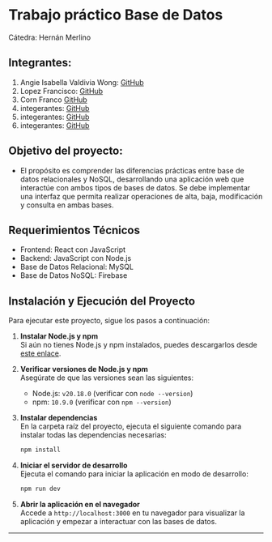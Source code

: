 # Trabajo práctico Base de Datos
Cátedra: Hernán Merlino


## Integrantes:
1. Angie Isabella Valdivia Wong: [GitHub](https://github.com/GiaWong)
2. Lopez Francisco: [GitHub](https://github.com/franciscoL0pez)
3. Corn Franco [GitHub](https://github.com/FrancoCorn)
4. integerantes: [GitHub](https://github.com)
5. integerantes: [GitHub](https://github.com)
6. integerantes: [GitHub](https://github.com)

## Objetivo del proyecto:
- El propósito es comprender las diferencias prácticas entre base de datos relacionales y NoSQL, desarrollando una
aplicación web que interactúe con ambos tipos de bases de datos. Se debe implementar una interfaz que permita realizar operaciones de alta, baja, modificación y consulta en ambas bases.

## Requerimientos Técnicos
- Frontend: React con JavaScript
- Backend: JavaScript con Node.js
- Base de Datos Relacional: MySQL 
- Base de Datos NoSQL: Firebase



## Instalación y Ejecución del Proyecto

Para ejecutar este proyecto, sigue los pasos a continuación:

1. **Instalar Node.js y npm**  
   Si aún no tienes Node.js y npm instalados, puedes descargarlos desde [este enlace](https://nodejs.org/en/download/package-manager).

2. **Verificar versiones de Node.js y npm**  
   Asegúrate de que las versiones sean las siguientes:
   - Node.js: `v20.18.0` (verificar con `node --version`)
   - npm: `10.9.0` (verificar con `npm --version`)

3. **Instalar dependencias**  
   En la carpeta raíz del proyecto, ejecuta el siguiente comando para instalar todas las dependencias necesarias:
   ```bash
   npm install
   ```

4. **Iniciar el servidor de desarrollo**  
   Ejecuta el comando para iniciar la aplicación en modo de desarrollo:
   ```bash
   npm run dev
   ```

5. **Abrir la aplicación en el navegador**  
   Accede a `http://localhost:3000` en tu navegador para visualizar la aplicación y empezar a interactuar con las bases de datos.

--- 

